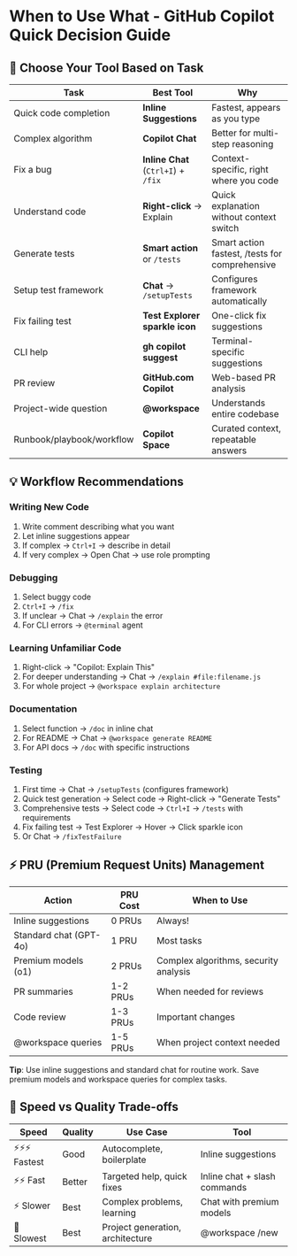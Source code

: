 # When to Use What - GitHub Copilot Quick Decision Guide

## 🎯 Choose Your Tool Based on Task

| Task                      | Best Tool                           | Why                                            |
| ------------------------- | ----------------------------------- | ---------------------------------------------- |
| Quick code completion     | **Inline Suggestions**              | Fastest, appears as you type                   |
| Complex algorithm         | **Copilot Chat**                    | Better for multi-step reasoning                |
| Fix a bug                 | **Inline Chat** (`Ctrl+I`) + `/fix` | Context-specific, right where you code         |
| Understand code           | **Right-click** → Explain           | Quick explanation without context switch       |
| Generate tests            | **Smart action** or `/tests`        | Smart action fastest, /tests for comprehensive |
| Setup test framework      | **Chat** → `/setupTests`            | Configures framework automatically             |
| Fix failing test          | **Test Explorer sparkle icon**      | One-click fix suggestions                      |
| CLI help                  | **gh copilot suggest**              | Terminal-specific suggestions                  |
| PR review                 | **GitHub.com Copilot**              | Web-based PR analysis                          |
| Project-wide question     | **@workspace**                      | Understands entire codebase                    |
| Runbook/playbook/workflow | **Copilot Space**                   | Curated context, repeatable answers            |

## 💡 Workflow Recommendations

### Writing New Code

1. Write comment describing what you want
2. Let inline suggestions appear
3. If complex → `Ctrl+I` → describe in detail
4. If very complex → Open Chat → use role prompting

### Debugging

1. Select buggy code
2. `Ctrl+I` → `/fix`
3. If unclear → Chat → `/explain` the error
4. For CLI errors → `@terminal` agent

### Learning Unfamiliar Code

1. Right-click → "Copilot: Explain This"
2. For deeper understanding → Chat → `/explain #file:filename.js`
3. For whole project → `@workspace explain architecture`

### Documentation

1. Select function → `/doc` in inline chat
2. For README → Chat → `@workspace generate README`
3. For API docs → `/doc` with specific instructions

### Testing

1. First time → Chat → `/setupTests` (configures framework)
2. Quick test generation → Select code → Right-click → "Generate Tests"
3. Comprehensive tests → Select code → `Ctrl+I` → `/tests` with requirements
4. Fix failing test → Test Explorer → Hover → Click sparkle icon
5. Or Chat → `/fixTestFailure`

## ⚡ PRU (Premium Request Units) Management

| Action                 | PRU Cost | When to Use                           |
| ---------------------- | -------- | ------------------------------------- |
| Inline suggestions     | 0 PRUs   | Always!                               |
| Standard chat (GPT-4o) | 1 PRU    | Most tasks                            |
| Premium models (o1)    | 2 PRUs   | Complex algorithms, security analysis |
| PR summaries           | 1-2 PRUs | When needed for reviews               |
| Code review            | 1-3 PRUs | Important changes                     |
| @workspace queries     | 1-5 PRUs | When project context needed           |

**Tip**: Use inline suggestions and standard chat for routine work. Save premium models and workspace queries for complex tasks.

## 🚀 Speed vs Quality Trade-offs

| Speed          | Quality | Use Case                         | Tool                         |
| -------------- | ------- | -------------------------------- | ---------------------------- |
| ⚡⚡⚡ Fastest | Good    | Autocomplete, boilerplate        | Inline suggestions           |
| ⚡⚡ Fast      | Better  | Targeted help, quick fixes       | Inline chat + slash commands |
| ⚡ Slower      | Best    | Complex problems, learning       | Chat with premium models     |
| 🐌 Slowest     | Best    | Project generation, architecture | @workspace /new              |

